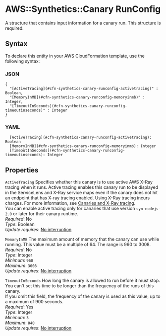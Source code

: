 # AWS::Synthetics::Canary RunConfig<a name="aws-properties-synthetics-canary-runconfig"></a>

A structure that contains input information for a canary run\. This structure is required\.

## Syntax<a name="aws-properties-synthetics-canary-runconfig-syntax"></a>

To declare this entity in your AWS CloudFormation template, use the following syntax:

### JSON<a name="aws-properties-synthetics-canary-runconfig-syntax.json"></a>

```
{
  "[ActiveTracing](#cfn-synthetics-canary-runconfig-activetracing)" : Boolean,
  "[MemoryInMB](#cfn-synthetics-canary-runconfig-memoryinmb)" : Integer,
  "[TimeoutInSeconds](#cfn-synthetics-canary-runconfig-timeoutinseconds)" : Integer
}
```

### YAML<a name="aws-properties-synthetics-canary-runconfig-syntax.yaml"></a>

```
  [ActiveTracing](#cfn-synthetics-canary-runconfig-activetracing): Boolean
  [MemoryInMB](#cfn-synthetics-canary-runconfig-memoryinmb): Integer
  [TimeoutInSeconds](#cfn-synthetics-canary-runconfig-timeoutinseconds): Integer
```

## Properties<a name="aws-properties-synthetics-canary-runconfig-properties"></a>

`ActiveTracing`  <a name="cfn-synthetics-canary-runconfig-activetracing"></a>
Specifies whether this canary is to use active AWS X\-Ray tracing when it runs\. Active tracing enables this canary run to be displayed in the ServiceLens and X\-Ray service maps even if the canary does not hit an endpoint that has X\-ray tracing enabled\. Using X\-Ray tracing incurs charges\. For more information, see [Canaries and X\-Ray tracing](https://docs.aws.amazon.com/AmazonCloudWatch/latest/monitoring/CloudWatch_Synthetics_Canaries_tracing.html)\.  
 You can enable active tracing only for canaries that use version `syn-nodejs-2.0` or later for their canary runtime\.  
*Required*: No  
*Type*: Boolean  
*Update requires*: [No interruption](https://docs.aws.amazon.com/AWSCloudFormation/latest/UserGuide/using-cfn-updating-stacks-update-behaviors.html#update-no-interrupt)

`MemoryInMB`  <a name="cfn-synthetics-canary-runconfig-memoryinmb"></a>
The maximum amount of memory that the canary can use while running\. This value must be a multiple of 64\. The range is 960 to 3008\.  
*Required*: No  
*Type*: Integer  
*Minimum*: `960`  
*Maximum*: `3008`  
*Update requires*: [No interruption](https://docs.aws.amazon.com/AWSCloudFormation/latest/UserGuide/using-cfn-updating-stacks-update-behaviors.html#update-no-interrupt)

`TimeoutInSeconds`  <a name="cfn-synthetics-canary-runconfig-timeoutinseconds"></a>
How long the canary is allowed to run before it must stop\. You can't set this time to be longer than the frequency of the runs of this canary\.  
If you omit this field, the frequency of the canary is used as this value, up to a maximum of 900 seconds\.  
*Required*: Yes  
*Type*: Integer  
*Minimum*: `3`  
*Maximum*: `840`  
*Update requires*: [No interruption](https://docs.aws.amazon.com/AWSCloudFormation/latest/UserGuide/using-cfn-updating-stacks-update-behaviors.html#update-no-interrupt)